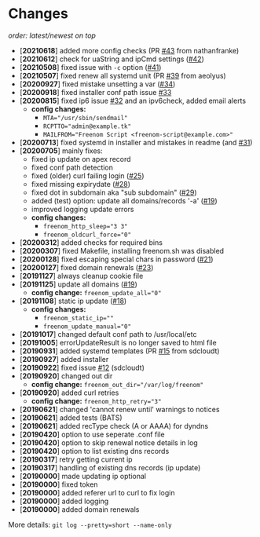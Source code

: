 # Changes

_order: latest/newest on top_

- [**20210618**] added more config checks (PR [#43](https://github.com/mkorthof/freenom-script/issues/43) from nathanfranke)
- [**20210612**] check for uaString and ipCmd settings ([#42](https://github.com/mkorthof/freenom-script/issues/42))
- [**20210508**] fixed issue with `-c` option ([#41](https://github.com/mkorthof/freenom-script/issues/41))
- [**20210507**] fixed renew all systemd unit (PR [#39](https://github.com/mkorthof/freenom-script/issues/39) from aeolyus)
- [**20200927**] fixed mistake unsetting a var ([#34](https://github.com/mkorthof/freenom-script/issues/34))
- [**20200918**] fixed installer conf path issue [#33](https://github.com/mkorthof/freenom-script/issues/33)
- [**20200815**] fixed ip6 issue [#32](https://github.com/mkorthof/freenom-script/issues/32) and an ipv6check, added email alerts
  - **config changes:**
    - `MTA="/usr/sbin/sendmail"`
    - `RCPTTO="admin@example.tk"`
    - `MAILFROM="Freenom Script <freenom-script@example.com>"`
- [**20200713**] fixed systemd in installer and mistakes in readme (and [#31](https://github.com/mkorthof/freenom-script/issues/31))
- [**20200705**] mainly fixes:
  - fixed ip update on apex record
  - fixed conf path detection
  - fixed (older) curl failing login ([#25](https://github.com/mkorthof/freenom-script/issues/25))
  - fixed missing expirydate ([#28](https://github.com/mkorthof/freenom-script/issues/28))
  - fixed dot in subdomain aka "sub subdomain" ([#29](https://github.com/mkorthof/freenom-script/issues/29))
  - added (test) option: update all domains/records '-a' ([#19](https://github.com/mkorthof/freenom-script/issues/19))
  - improved logging update errors
  - **config changes:**
    - `freenom_http_sleep="3 3"`
    - `freenom_oldcurl_force="0"`
- [**20200312**] added checks for required bins
- [**20200307**] fixed Makefile, installing freenom.sh was disabled
- [**20200128**] fixed escaping special chars in password ([#21](https://github.com/mkorthof/freenom-script/issues/21))
- [**20200127**] fixed domain renewals ([#23](https://github.com/mkorthof/freenom-script/issues/23))
- [**20191127**] always cleanup cookie file
- [**20191125**] update all domains ([#19](https://github.com/mkorthof/freenom-script/issues/19))
  - **config change:** `freenom_update_all="0"`
- [**20191108**] static ip update ([#18](https://github.com/mkorthof/freenom-script/issues/18))
  - **config changes:**
    - `freenom_static_ip=""`
    - `freenom_update_manual="0"`
- [**20191017**] changed default conf path to /usr/local/etc
- [**20191005**] errorUpdateResult is no longer saved to html file
- [**20190931**] added systemd templates (PR [#15](https://github.com/mkorthof/freenom-script/issues/15) from sdcloudt)
- [**20190927**] added installer
- [**20190922**] fixed issue [#12](https://github.com/mkorthof/freenom-script/issues/12) (sdcloudt)
- [**20190920**] changed out dir
  - **config change:** `freenom_out_dir="/var/log/freenom"`
- [**20190920**] added curl retries
  - **config change:** `freenom_http_retry="3"`
- [**20190621**] changed 'cannot renew until' warnings to notices
- [**20190621**] added tests (BATS)
- [**20190621**] added recType check (A or AAAA) for dyndns
- [**20190420**] option to use seperate .conf file
- [**20190420**] option to skip renewal notice details in log
- [**20190420**] option to list existing dns records
- [**20190317**] retry getting current ip
- [**20190317**] handling of existing dns records (ip update)
- [**20190000**] made updating ip optional
- [**20190000**] fixed token
- [**20190000**] added referer url to curl to fix login
- [**20190000**] added logging
- [**20190000**] added domain renewals

More details: `git log --pretty=short --name-only`
